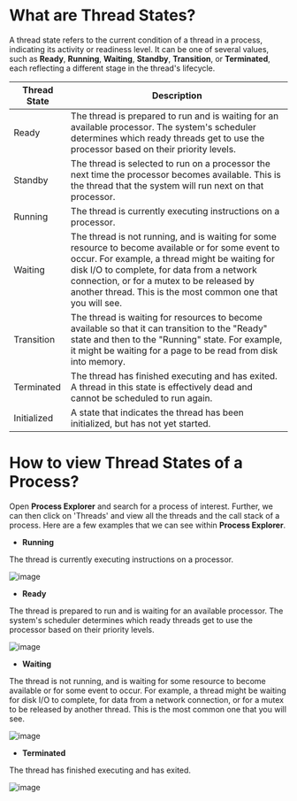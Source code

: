 # What are Thread States?

A thread state refers to the current condition of a thread in a process, indicating its activity or readiness level. It can be one of several values, such as **Ready**, **Running**, **Waiting**, **Standby**, **Transition**, or **Terminated**, each reflecting a different stage in the thread's lifecycle.

| Thread State | Description |
|--------------|-------------|
| Ready | The thread is prepared to run and is waiting for an available processor. The system's scheduler determines which ready threads get to use the processor based on their priority levels. |
| Standby | The thread is selected to run on a processor the next time the processor becomes available. This is the thread that the system will run next on that processor. |
| Running | The thread is currently executing instructions on a processor. |
| Waiting | The thread is not running, and is waiting for some resource to become available or for some event to occur. For example, a thread might be waiting for disk I/O to complete, for data from a network connection, or for a mutex to be released by another thread. This is the most common one that you will see. |
| Transition | The thread is waiting for resources to become available so that it can transition to the "Ready" state and then to the "Running" state. For example, it might be waiting for a page to be read from disk into memory. |
| Terminated | The thread has finished executing and has exited. A thread in this state is effectively dead and cannot be scheduled to run again. |
| Initialized | A state that indicates the thread has been initialized, but has not yet started. |

# How to view Thread States of a Process?

Open **Process Explorer** and search for a process of interest. Further, we can then click on 'Threads' and view all the threads and the call stack of a process. Here are a few examples that we can see within **Process Explorer**.

- **Running**

The thread is currently executing instructions on a processor. 

![image](https://github.com/DebugPrivilege/Debugging/assets/63166600/98524945-bd31-4c0c-bb57-54e5ab749f84)

- **Ready**

The thread is prepared to run and is waiting for an available processor. The system's scheduler determines which ready threads get to use the processor based on their priority levels.

![image](https://github.com/DebugPrivilege/Debugging/assets/63166600/17f537fb-1e01-4ec4-ba6c-41cf1e4c993d)

- **Waiting**

The thread is not running, and is waiting for some resource to become available or for some event to occur. For example, a thread might be waiting for disk I/O to complete, for data from a network connection, or for a mutex to be released by another thread. This is the most common one that you will see.

![image](https://github.com/DebugPrivilege/Debugging/assets/63166600/4ba34eff-22f2-40df-bd58-cbc7dd6cd2ec)

- **Terminated**

The thread has finished executing and has exited.

![image](https://github.com/DebugPrivilege/Debugging/assets/63166600/c2f30a67-f1f8-4ffb-98cd-b53362546aa9)

